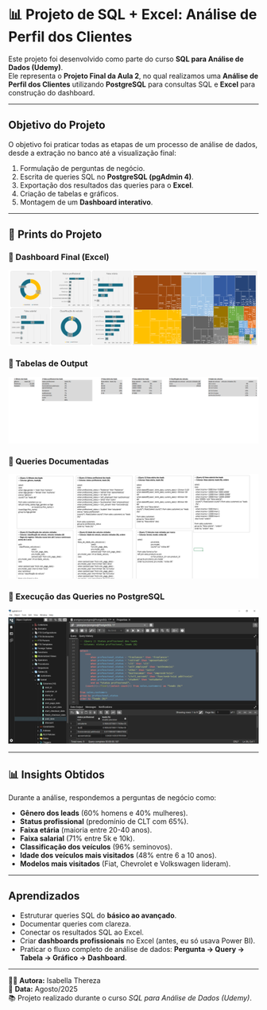 # 📊 Projeto de SQL + Excel: Análise de Perfil dos Clientes

Este projeto foi desenvolvido como parte do curso **SQL para Análise de Dados (Udemy)**.  
Ele representa o **Projeto Final da Aula 2**, no qual realizamos uma **Análise de Perfil dos Clientes** utilizando **PostgreSQL** para consultas SQL e **Excel** para construção do dashboard.

---

## Objetivo do Projeto
O objetivo foi praticar todas as etapas de um processo de análise de dados, desde a extração no banco até a visualização final:

1. Formulação de perguntas de negócio.
2. Escrita de queries SQL no **PostgreSQL (pgAdmin 4)**.
3. Exportação dos resultados das queries para o **Excel**.
4. Criação de tabelas e gráficos.
5. Montagem de um **Dashboard interativo**.

---

## 📸 Prints do Projeto

### 🔹 Dashboard Final (Excel)
![Dashboard](Excel.PNG)
### 🔹 Tabelas de Output
![Output](Output.PNG)

### 🔹 Queries Documentadas
![Queries](Queries.PNG)

### 🔹 Execução das Queries no PostgreSQL
![PostgreSQL](PostgreSQL.PNG)

---

## 📊 Insights Obtidos
Durante a análise, respondemos a perguntas de negócio como:
- **Gênero dos leads** (60% homens e 40% mulheres).  
- **Status profissional** (predomínio de CLT com 65%).  
- **Faixa etária** (maioria entre 20-40 anos).  
- **Faixa salarial** (71% entre 5k e 10k).  
- **Classificação dos veículos** (96% seminovos).  
- **Idade dos veículos mais visitados** (48% entre 6 a 10 anos).  
- **Modelos mais visitados** (Fiat, Chevrolet e Volkswagen lideram).  

---

## Aprendizados
- Estruturar queries SQL do **básico ao avançado**.  
- Documentar queries com clareza.  
- Conectar os resultados SQL ao Excel.  
- Criar **dashboards profissionais** no Excel (antes, eu só usava Power BI).  
- Praticar o fluxo completo de análise de dados: **Pergunta → Query → Tabela → Gráfico → Dashboard**.  

---


👩‍💻 **Autora:** Isabella Thereza  
📅 **Data:** Agosto/2025  
📚 Projeto realizado durante o curso *SQL para Análise de Dados (Udemy)*.
